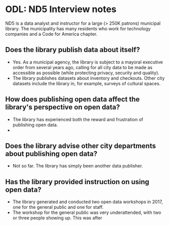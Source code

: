 #  ODL: ND5 Interview notes

ND5 is a data analyst and instructor for a large (> 250K patrons) municipal library. The municipality has many residents who work for technology companies and a Code for America chapter.

## Does the library publish data about itself?
- Yes. As a municipal agency, the library is subject to a mayoral executive order from several years ago, calling for all city data to be made as accessible as possible (while protecting privacy, security and quality).
- The library publishes datasets about inventory and checkouts. Other city datasets include the library in, for example, surveys of cultural spaces. 

## How does publishing open data affect the library's perspective on open data?
- The library has experienced both the reward and frustration of publishing open data. 
- 

## Does the library advise other city departments about publishing open data?
- Not so far. The library has simply been another data publisher.

## Has the library provided instruction on using open data?
- The library generated and conducted two open data workshops in 2017, one for the general public and one for staff. 
- The workshop for the general public was very underattended, with two or three people showing up. This was after 

